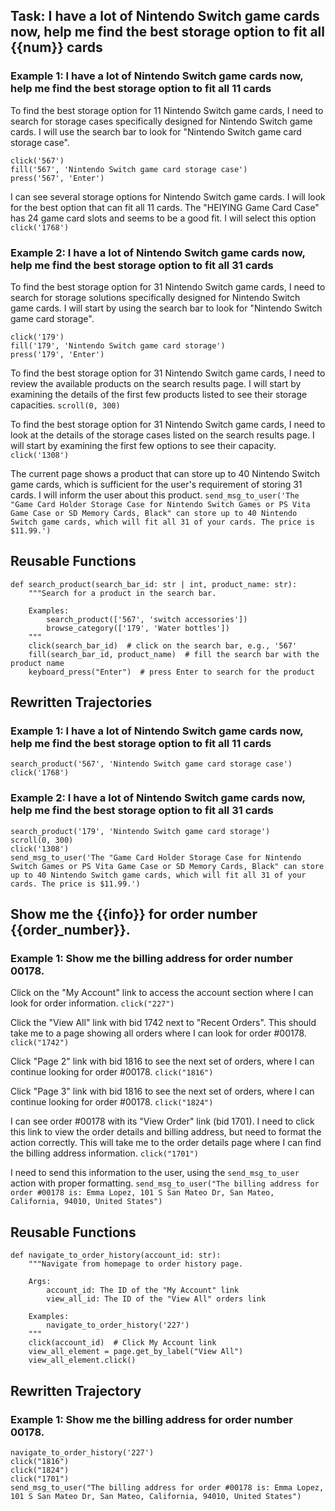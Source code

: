 ## Task: I have a lot of Nintendo Switch game cards now, help me find the best storage option to fit all {{num}} cards

### Example 1: I have a lot of Nintendo Switch game cards now, help me find the best storage option to fit all 11 cards
To find the best storage option for 11 Nintendo Switch game cards, I need to search for storage cases specifically designed for Nintendo Switch game cards. I will use the search bar to look for "Nintendo Switch game card storage case".
```
click('567')
fill('567', 'Nintendo Switch game card storage case')
press('567', 'Enter')
```
I can see several storage options for Nintendo Switch game cards. I will look for the best option that can fit all 11 cards. The "HEIYING Game Card Case" has 24 game card slots and seems to be a good fit. I will select this option
```click('1768')```

### Example 2: I have a lot of Nintendo Switch game cards now, help me find the best storage option to fit all 31 cards
To find the best storage option for 31 Nintendo Switch game cards, I need to search for storage solutions specifically designed for Nintendo Switch game cards. I will start by using the search bar to look for "Nintendo Switch game card storage".
```
click('179')
fill('179', 'Nintendo Switch game card storage')
press('179', 'Enter')
```

To find the best storage option for 31 Nintendo Switch game cards, I need to review the available products on the search results page. I will start by examining the details of the first few products listed to see their storage capacities.
```scroll(0, 300)```

To find the best storage option for 31 Nintendo Switch game cards, I need to look at the details of the storage cases listed on the search results page. I will start by examining the first few options to see their capacity.
```click('1308')```

The current page shows a product that can store up to 40 Nintendo Switch game cards, which is sufficient for the user's requirement of storing 31 cards. I will inform the user about this product.
```send_msg_to_user('The "Game Card Holder Storage Case for Nintendo Switch Games or PS Vita Game Case or SD Memory Cards, Black" can store up to 40 Nintendo Switch game cards, which will fit all 31 of your cards. The price is $11.99.')```

## Reusable Functions
```
def search_product(search_bar_id: str | int, product_name: str):
    """Search for a product in the search bar.
    
    Examples:
        search_product(['567', 'switch accessories'])
        browse_category(['179', 'Water bottles'])
    """
    click(search_bar_id)  # click on the search bar, e.g., '567'
    fill(search_bar_id, product_name)  # fill the search bar with the product name
    keyboard_press("Enter")  # press Enter to search for the product
```

## Rewritten Trajectories
### Example 1: I have a lot of Nintendo Switch game cards now, help me find the best storage option to fit all 11 cards
```
search_product('567', 'Nintendo Switch game card storage case')
click('1768')
```

### Example 2: I have a lot of Nintendo Switch game cards now, help me find the best storage option to fit all 31 cards
```
search_product('179', 'Nintendo Switch game card storage')
scroll(0, 300)
click('1308')
send_msg_to_user('The "Game Card Holder Storage Case for Nintendo Switch Games or PS Vita Game Case or SD Memory Cards, Black" can store up to 40 Nintendo Switch game cards, which will fit all 31 of your cards. The price is $11.99.')
```


## Show me the {{info}} for order number {{order_number}}.
### Example 1: Show me the billing address for order number 00178.
Click on the "My Account" link to access the account section where I can look for order information.
```click("227")```

Click the "View All" link with bid 1742 next to "Recent Orders". This should take me to a page showing all orders where I can look for order #00178.
```click("1742")```

Click "Page 2" link with bid 1816 to see the next set of orders, where I can continue looking for order #00178.
```click("1816")```

Click "Page 3" link with bid 1816 to see the next set of orders, where I can continue looking for order #00178.
```click("1824")```

I can see order #00178 with its "View Order" link (bid 1701). I need to click this link to view the order details and billing address, but need to format the action correctly. This will take me to the order details page where I can find the billing address information.
```click("1701")```

I need to send this information to the user, using the `send_msg_to_user` action with proper formatting.
```send_msg_to_user("The billing address for order #00178 is: Emma Lopez, 101 S San Mateo Dr, San Mateo, California, 94010, United States")```

## Reusable Functions
```
def navigate_to_order_history(account_id: str):
    """Navigate from homepage to order history page.
    
    Args:
        account_id: The ID of the "My Account" link
        view_all_id: The ID of the "View All" orders link
        
    Examples:
        navigate_to_order_history('227')
    """
    click(account_id)  # Click My Account link
    view_all_element = page.get_by_label("View All")
    view_all_element.click()
```

## Rewritten Trajectory
### Example 1: Show me the billing address for order number 00178.
```
navigate_to_order_history('227')
click("1816")
click("1824")
click("1701")
send_msg_to_user("The billing address for order #00178 is: Emma Lopez, 101 S San Mateo Dr, San Mateo, California, 94010, United States")
```

